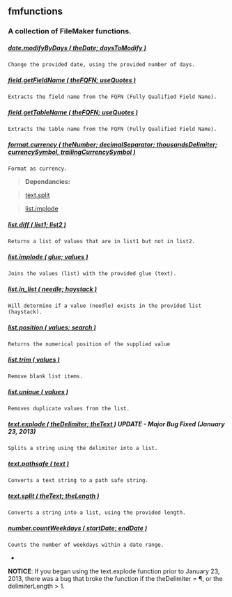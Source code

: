 ## fmfunctions

### A collection of FileMaker functions.

##### [date.modifyByDays ( theDate; daysToModify )](date.modifyByDays.fmfn)
`Change the provided date, using the provided number of days.`

##### [field.getFieldName ( theFQFN; useQuotes )](field.getFieldName.fmfn)
`Extracts the field name from the FQFN (Fully Qualified Field Name).`

##### [field.getTableName ( theFQFN; useQuotes )](field.getFieldName.fmfn)
`Extracts the table name from the FQFN (Fully Qualified Field Name).`

##### [format.currency ( theNumber; decimalSeparator; thousandsDelimiter; currencySymbol, trailingCurrencySymbol )](format.currency.fmfn)
`Format as currency.`

>**Dependancies:** 

>[text.split](text.split.fmfn)

>[list.implode](list.implode.fmfn)

##### [list.diff ( list1; list2 )](list.diff.fmfn)
`Returns a list of values that are in list1 but not in list2.`

##### [list.implode ( glue; values )](list.implode.fmfn)
`Joins the values (list) with the provided glue (text).`

##### [list.in_list ( needle; haystack )](master/list.in_list.fmfn)
`Will determine if a value (needle) exists in the provided list (haystack).`

##### [list.position ( values; search )](list.position.fmfn)
`Returns the numerical position of the supplied value`

##### [list.trim ( values )](list.trim.fmfn)
`Remove blank list items.`

##### [list.unique ( values )](list.unique.fmfn)
`Removes duplicate values from the list.`

##### [text.explode ( theDelimiter; theText )](text.explode.fmfn) **UPDATE - Major Bug Fixed** (January 23, 2013)
`Splits a string using the delimiter into a list.`

##### [text.pathsafe ( text )](text.pathsafe.fmfn)
`Converts a text string to a path safe string.`

##### [text.split ( theText; theLength )](text.split.fmfn)
`Converts a string into a list, using the provided length.`

##### [number.countWeekdays ( startDate; endDate )](number.countWeekdays.fmfn)
`Counts the number of weekdays within a date range.`

-
**NOTICE**: If you began using the text.explode function prior to January 23, 2013, there was a bug that broke the function if the theDelimiter = ¶, or the delimiterLength > 1.